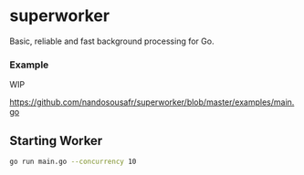 # superworker

Basic, reliable and fast background processing for Go.

### Example

WIP

https://github.com/nandosousafr/superworker/blob/master/examples/main.go

## Starting Worker

```bash
go run main.go --concurrency 10
```
